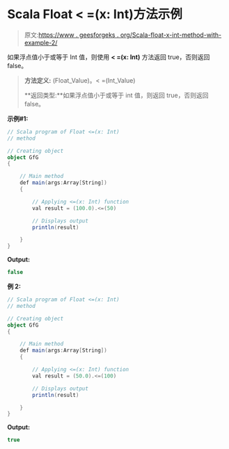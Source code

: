 # Scala Float < =(x: Int)方法示例

> 原文:[https://www . geesforgeks . org/Scala-float-x-int-method-with-example-2/](https://www.geeksforgeeks.org/scala-float-x-int-method-with-example-2/)

如果浮点值小于或等于 Int 值，则使用 **< =(x: Int)** 方法返回 true，否则返回 false。

> **方法定义:** (Float_Value)。< =(Int_Value)
> 
> **返回类型:**如果浮点值小于或等于 int 值，则返回 true，否则返回 false。

**示例#1:**

```scala
// Scala program of Float <=(x: Int)
// method

// Creating object
object GfG
{ 

    // Main method
    def main(args:Array[String])
    {

        // Applying <=(x: Int) function
        val result = (100.0).<=(50)

        // Displays output
        println(result)

    }
} 
```

**Output:**

```scala
false

```

**例 2:**

```scala
// Scala program of Float <=(x: Int)
// method

// Creating object
object GfG
{ 

    // Main method
    def main(args:Array[String])
    {

        // Applying <=(x: Int) function
        val result = (50.0).<=(100)

        // Displays output
        println(result)

    }
} 
```

**Output:**

```scala
true

```